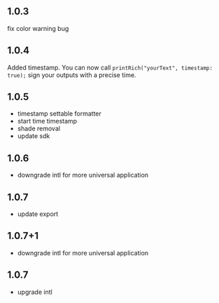 ## 1.0.3
fix color warning bug

## 1.0.4
Added timestamp. You can now call `printRich("yourText", timestamp: true);` sign your outputs with
a precise time.

## 1.0.5
- timestamp settable formatter
- start time timestamp
- shade removal
- update sdk

## 1.0.6
- downgrade intl for more universal application

## 1.0.7
- update export

## 1.0.7+1
- downgrade intl for more universal application

## 1.0.7
- upgrade intl 